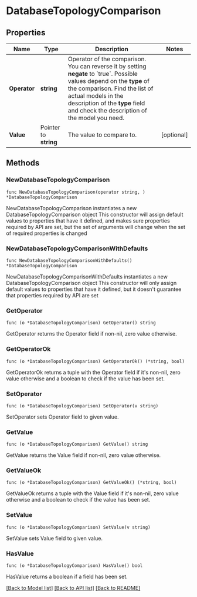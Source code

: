 # DatabaseTopologyComparison

## Properties

Name | Type | Description | Notes
------------ | ------------- | ------------- | -------------
**Operator** | **string** | Operator of the comparison. You can reverse it by setting **negate** to &#x60;true&#x60;.   Possible values depend on the **type** of the comparison. Find the list of actual models in the description of the **type** field and check the description of the model you need. | 
**Value** | Pointer to **string** | The value to compare to. | [optional] 

## Methods

### NewDatabaseTopologyComparison

`func NewDatabaseTopologyComparison(operator string, ) *DatabaseTopologyComparison`

NewDatabaseTopologyComparison instantiates a new DatabaseTopologyComparison object
This constructor will assign default values to properties that have it defined,
and makes sure properties required by API are set, but the set of arguments
will change when the set of required properties is changed

### NewDatabaseTopologyComparisonWithDefaults

`func NewDatabaseTopologyComparisonWithDefaults() *DatabaseTopologyComparison`

NewDatabaseTopologyComparisonWithDefaults instantiates a new DatabaseTopologyComparison object
This constructor will only assign default values to properties that have it defined,
but it doesn't guarantee that properties required by API are set

### GetOperator

`func (o *DatabaseTopologyComparison) GetOperator() string`

GetOperator returns the Operator field if non-nil, zero value otherwise.

### GetOperatorOk

`func (o *DatabaseTopologyComparison) GetOperatorOk() (*string, bool)`

GetOperatorOk returns a tuple with the Operator field if it's non-nil, zero value otherwise
and a boolean to check if the value has been set.

### SetOperator

`func (o *DatabaseTopologyComparison) SetOperator(v string)`

SetOperator sets Operator field to given value.


### GetValue

`func (o *DatabaseTopologyComparison) GetValue() string`

GetValue returns the Value field if non-nil, zero value otherwise.

### GetValueOk

`func (o *DatabaseTopologyComparison) GetValueOk() (*string, bool)`

GetValueOk returns a tuple with the Value field if it's non-nil, zero value otherwise
and a boolean to check if the value has been set.

### SetValue

`func (o *DatabaseTopologyComparison) SetValue(v string)`

SetValue sets Value field to given value.

### HasValue

`func (o *DatabaseTopologyComparison) HasValue() bool`

HasValue returns a boolean if a field has been set.


[[Back to Model list]](../README.md#documentation-for-models) [[Back to API list]](../README.md#documentation-for-api-endpoints) [[Back to README]](../README.md)


